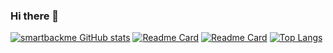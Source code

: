 ### Hi there 👋

<!--
**smartbackme/smartbackme** is a ✨ _special_ ✨ repository because its `README.md` (this file) appears on your GitHub profile.

Here are some ideas to get you started:

- 🔭 I’m currently working on ...
- 🌱 I’m currently learning ...
- 👯 I’m looking to collaborate on ...
- 🤔 I’m looking for help with ...
- 💬 Ask me about ...
- 📫 How to reach me: ...
- 😄 Pronouns: ...
- ⚡ Fun fact: ...
-->
[![smartbackme GitHub stats](https://github-readme-stats.vercel.app/api?username=smartbackme&show_icons=true&theme=radical)](https://github.com/smartbackme/github-readme-stats)
[![Readme Card](https://github-readme-stats.vercel.app/api/pin/?username=smartbackme&repo=AutoPage)](https://github.com/smartbackme/github-readme-stats)
[![Readme Card](https://github-readme-stats.vercel.app/api/pin/?username=smartbackme&repo=SimpleInterceptor)](https://github.com/smartbackme/github-readme-stats)
[![Top Langs](https://github-readme-stats.vercel.app/api/top-langs/?username=smartbackme)](https://github.com/smartbackme/github-readme-stats)
